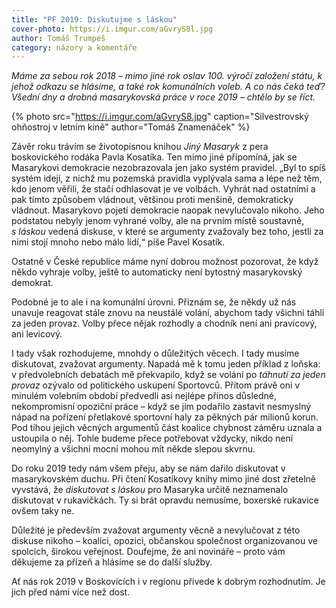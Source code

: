 ```yaml
---
title: "PF 2019: Diskutujme s láskou"
cover-photo: https://i.imgur.com/aGvryS8l.jpg
author: Tomáš Trumpeš
category: názory a komentáře
---
```


*Máme za sebou rok 2018 – mimo jiné rok oslav 100. výročí založení státu, k jehož odkazu se hlásíme, a také rok komunálních voleb. A co nás čeká teď? Všední dny a drobná masarykovská práce v roce 2019 – chtělo by se říct.*

{% photo src="https://i.imgur.com/aGvryS8.jpg" caption="Silvestrovský ohňostroj v letním kině" author="Tomáš Znamenáček" %}

Závěr roku trávím se životopisnou knihou *Jiný Masaryk* z pera boskovického rodáka Pavla Kosatíka. Ten mimo jiné připomíná, jak se Masarykovi demokracie nezobrazovala jen jako systém pravidel. „Byl to spíš systém idejí, z nichž mu pozemská pravidla vyplývala sama a lépe než těm, kdo jenom věřili, že stačí odhlasovat je ve volbách. Vyhrát nad ostatními a pak tímto způsobem vládnout, většinou proti menšině, demokraticky vládnout. Masarykovo pojetí demokracie naopak nevylučovalo nikoho. Jeho podstatou nebyly jenom vyhrané volby, ale na prvním místě soustavně, *s láskou* vedená diskuse, v které se argumenty zvažovaly bez toho, jestli za nimi stojí mnoho nebo málo lidí,“ píše Pavel Kosatík.

Ostatně v České republice máme nyní dobrou možnost pozorovat, že když někdo vyhraje volby, ještě to automaticky není bytostný masarykovský demokrat.

Podobné je to ale i na komunální úrovni. Přiznám se, že někdy už nás unavuje reagovat stále znovu na neustálé volání, abychom tady všichni táhli za jeden provaz. Volby přece nějak rozhodly a chodník není ani pravicový, ani levicový.

I tady však rozhodujeme, mnohdy o důležitých věcech. I tady musíme diskutovat, zvažovat argumenty. Napadá mě k tomu jeden příklad z loňska: v předvolebních debatách mě překvapilo, když se volání po *táhnutí za jeden provaz* ozývalo od politického uskupení Sportovců. Přitom právě oni v minulém volebním období předvedli asi nejlépe přínos důsledné, nekompromisní opoziční práce – když se jim podařilo zastavit nesmyslný nápad na pořízení přetlakové sportovní haly za pěkných pár milionů korun. Pod tíhou jejich věcných argumentů část koalice chybnost záměru uznala a ustoupila o něj. Tohle budeme přece potřebovat vždycky, nikdo není neomylný a všichni mocní mohou mít někde slepou skvrnu.

Do roku 2019 tedy nám všem přeju, aby se nám dařilo diskutovat v masarykovském duchu. Při čtení Kosatíkovy knihy mimo jiné dost zřetelně vyvstává, že *diskutovat s láskou* pro Masaryka určitě neznamenalo diskutovat v rukavičkách. Ty si brát opravdu nemusíme, boxerské rukavice ovšem taky ne. 

Důležité je především zvažovat argumenty věcně a nevylučovat z této diskuse nikoho – koalici, opozici, občanskou společnost organizovanou ve spolcích, širokou veřejnost. Doufejme, že ani novináře – proto vám děkujeme za přízeň a hlásíme se do další služby.

Ať nás rok 2019 v Boskovicích i v regionu přivede k dobrým rozhodnutím. Je jich před námi více než dost.